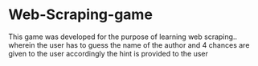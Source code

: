 # Web-Scraping-game
This game was developed for the purpose of learning web scraping.. wherein the user has to guess the name of the author and 4 chances are given to the user accordingly the hint is provided to the user
